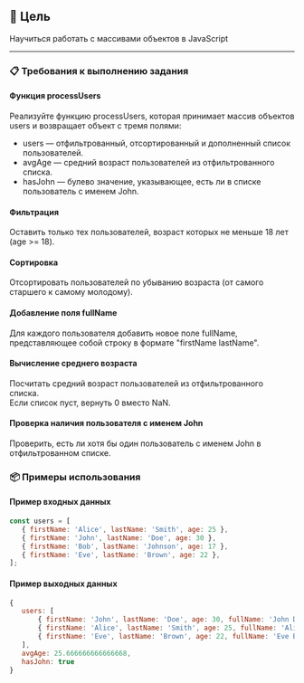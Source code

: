## 🎯 Цель 
Научиться работать с массивами объектов в JavaScript

---

### 📋 Требования к выполнению задания
#### Функция processUsers
Реализуйте функцию processUsers, которая принимает массив объектов users и возвращает объект с тремя полями:

- users — отфильтрованный, отсортированный и дополненный список пользователей.
- avgAge — средний возраст пользователей из отфильтрованного списка.
- hasJohn — булево значение, указывающее, есть ли в списке пользователь с именем John.

#### Фильтрация
   Оставить только тех пользователей, возраст которых не меньше 18 лет (age >= 18).

#### Сортировка
   Отсортировать пользователей по убыванию возраста (от самого старшего к самому молодому).

#### Добавление поля fullName
   Для каждого пользователя добавить новое поле fullName, представляющее собой строку в формате "firstName lastName".

#### Вычисление среднего возраста
   Посчитать средний возраст пользователей из отфильтрованного списка.  
   Если список пуст, вернуть 0 вместо NaN.

#### Проверка наличия пользователя с именем John
   Проверить, есть ли хотя бы один пользователь с именем John в отфильтрованном списке.

### 📦 Примеры использования
#### Пример входных данных
```js
const users = [
   { firstName: 'Alice', lastName: 'Smith', age: 25 },
   { firstName: 'John', lastName: 'Doe', age: 30 },
   { firstName: 'Bob', lastName: 'Johnson', age: 17 },
   { firstName: 'Eve', lastName: 'Brown', age: 22 },
];
```
#### Пример выходных данных
```js
{
   users: [
       { firstName: 'John', lastName: 'Doe', age: 30, fullName: 'John Doe' },
       { firstName: 'Alice', lastName: 'Smith', age: 25, fullName: 'Alice Smith' },
       { firstName: 'Eve', lastName: 'Brown', age: 22, fullName: 'Eve Brown' }
   ],
   avgAge: 25.666666666666668,
   hasJohn: true
}
```   
